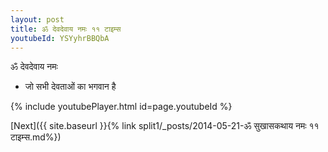```yaml
---
layout: post
title: ॐ देवदेवाय नमः ११ टाइम्स
youtubeId: YSYyhrBBQbA
---
```

 
 
 ॐ देवदेवाय नमः  
 
 -  जो सभी देवताओं का भगवान है 
 
  
 
  
 
 
 
 
 
 


{% include youtubePlayer.html id=page.youtubeId %}
 
[Next]({{ site.baseurl }}{% link  split1/_posts/2014-05-21-ॐ सुखासकथाय नमः ११ टाइम्स.md%})
 
